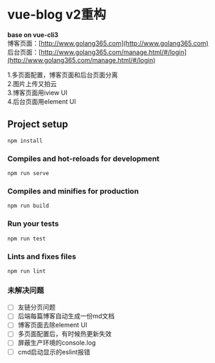 # vue-blog v2重构
**base on vue-cli3**  
博客页面：[http://www.golang365.com](http://www.golang365.com)  
后台页面：[http://www.golang365.com/manage.html/#/login](http://www.golang365.com/manage.html/#/login)

1.多页面配置，博客页面和后台页面分离  
2.图片上传又拍云  
3.博客页面用iview UI  
4.后台页面用element UI  

## Project setup
```
npm install
```

### Compiles and hot-reloads for development
```
npm run serve
```

### Compiles and minifies for production
```
npm run build
```

### Run your tests
```
npm run test
```

### Lints and fixes files
```
npm run lint
```

### 未解决问题
- [ ] 友链分页问题
- [ ] 后端每篇博客自动生成一份md文档
- [ ] 博客页面去除element UI
- [ ] 多页面配置后，有时候热更新失效
- [ ] 屏蔽生产环境的console.log
- [ ] cmd启动显示的eslint报错